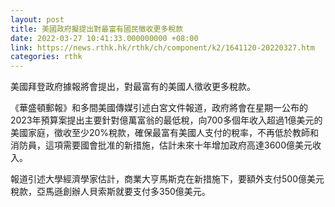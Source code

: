 ```yaml
---
layout: post
title: 美國政府擬提出對最富有國民徵收更多稅款
date: 2022-03-27 10:41:33.000000000 +08:00
link: https://news.rthk.hk/rthk/ch/component/k2/1641120-20220327.htm
categories: rthk
---
```


美國拜登政府據報將會提出，對最富有的美國人徵收更多稅款。

《華盛頓郵報》和多間美國傳媒引述白宮文件報道，政府將會在星期一公布的2023年預算案提出主要針對億萬富翁的最低稅，向700多個年收入超過1億美元的美國家庭，徵收至少20%稅款，確保最富有美國人支付的稅率，不再低於教師和消防員，這項需要國會批准的新措施，估計未來十年增加政府高達3600億美元收入。

報道引述大學經濟學家估計，商業大亨馬斯克在新措施下，要額外支付500億美元稅款，亞馬遜創辦人貝索斯就要支付多350億美元。
